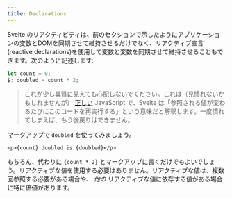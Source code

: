 ```yaml
---
title: Declarations
---
```


Svelte のリアクティビティは、前のセクションで示したようにアプリケーションの変数とDOMを同期させて維持させるだけでなく、リアクティブ宣言(reactive declarations)を使用して変数と変数を同期させて維持させることもできます。次のように記述します:

```js
let count = 0;
$: doubled = count * 2;
```

> これが少し異質に見えても心配しないでください。これは（見慣れないかもしれませんが） [正しい](https://developer.mozilla.org/en-US/docs/Web/JavaScript/Reference/Statements/label) JavaScript で、Svelte は「参照される値が変わるたびにこのコードを再実行する」という意味だと解釈します。一度慣れてしまえば、もう後戻りはできません。

マークアップで `doubled` を使ってみましょう。

```svelte
<p>{count} doubled is {doubled}</p>
```

もちろん、代わりに `{count * 2}` とマークアップに書くだけでもよいでしょう。リアクティブな値を使用する必要はありません。リアクティブな値は、複数回参照する必要がある場合や、 _他の_ リアクティブな値に依存する値がある場合に特に価値があります。
